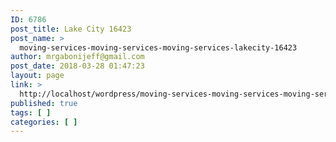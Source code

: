 ```yaml
---
ID: 6786
post_title: Lake City 16423
post_name: >
  moving-services-moving-services-moving-services-lakecity-16423
author: mrgabonijeff@gmail.com
post_date: 2018-03-28 01:47:23
layout: page
link: >
  http://localhost/wordpress/moving-services-moving-services-moving-services-lakecity-16423/
published: true
tags: [ ]
categories: [ ]
---
```

